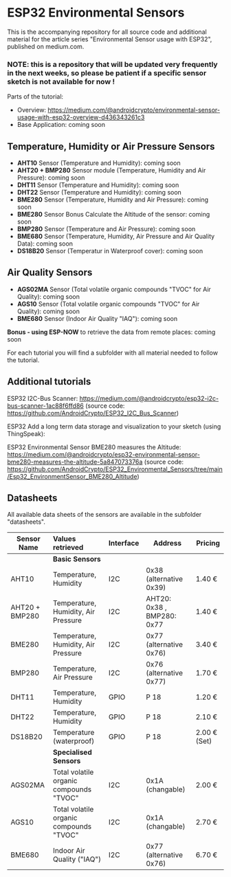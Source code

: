 # ESP32 Environmental Sensors
This is the accompanying repository for all source code and additional material for the article series "Environmental Sensor usage with ESP32", published on medium.com.

### NOTE: this is a repository that will be updated very frequently in the next weeks, so please be patient if a specific sensor sketch is not available for now !

Parts of the tutorial:
- Overview: https://medium.com/@androidcrypto/environmental-sensor-usage-with-esp32-overview-d436343261c3
- Base Application: coming soon
## Temperature, Humidity or Air Pressure Sensors
- **AHT10** Sensor (Temperature and Humidity): coming soon
- **AHT20 + BMP280** Sensor module (Temperature, Humidity and Air Pressure): coming soon
- **DHT11** Sensor (Temperature and Humidity): coming soon
- **DHT22** Sensor (Temperature and Humidity): coming soon
- **BME280** Sensor (Temperature, Humidity and Air Pressure): coming soon
- **BME280** Sensor Bonus Calculate the Altitude of the sensor: coming soon
- **BMP280** Sensor (Temperature and Air Pressure): coming soon
- **BME680** Sensor (Temperature, Humidity, Air Pressure and Air Quality Data): coming soon
- **DS18B20** Sensor (Temperatur in Waterproof cover): coming soon
## Air Quality Sensors
- **AGS02MA** Sensor (Total volatile organic compounds "TVOC" for Air Quality): coming soon
- **AGS10** Sensor (Total volatile organic compounds "TVOC" for Air Quality): coming soon
- **BME680** Sensor (Indoor Air Quality "IAQ"): coming soon
 
**Bonus - using ESP-NOW** to retrieve the data from remote places: coming soon

For each tutorial you will find a subfolder with all material needed to follow the tutorial.

## Additional tutorials

ESP32 I2C-Bus Scanner: https://medium.com/@androidcrypto/esp32-i2c-bus-scanner-1ac88f6ffd86 (source code: https://github.com/AndroidCrypto/ESP32_I2C_Bus_Scanner)

ESP32 Add a long term data storage and visualization to your sketch (using ThingSpeak): 

ESP32 Environmental Sensor BME280 measures the Altitude: https://medium.com/@androidcrypto/esp32-environmental-sensor-bme280-measures-the-altitude-5a847073376a (source code: https://github.com/AndroidCrypto/ESP32_Environmental_Sensors/tree/main/Esp32_EnvironmentSensor_BME280_Altitude)

## Datasheets

All available data sheets of the sensors are available in the subfolder "datasheets".

| Sensor Name | Values retrieved | Interface | Address | Pricing |
|-------------|:-----------------|:----------|---------|---------|
| | **Basic Sensors** | | | | EUR |
| AHT10 | Temperature, Humidity | I2C | 0x38 (alternative 0x39) | 1.40 € |
| AHT20 + BMP280 | Temperature, Humidity, Air Pressure | I2C | AHT20: 0x38 , BMP280: 0x77 | 1.40 € |
| BME280 | Temperature, Humidity, Air Pressure | I2C | 0x77 (alternative 0x76) | 3.40 € | 
| BMP280 | Temperature, Air Pressure | I2C | 0x76 (alternative 0x77) | 1.70 € | 
| DHT11 | Temperature, Humidity | GPIO | P 18 | 1.20 € |
| DHT22 | Temperature, Humidity | GPIO | P 18 | 2.10 € |
| DS18B20 | Temperature (waterproof) | GPIO | P 18 | 2.00 € (Set) |
| | **Specialised Sensors** | |
| AGS02MA | Total volatile organic compounds "TVOC" | I2C | 0x1A (changable) | 2.00 € |
| AGS10 | Total volatile organic compounds "TVOC" | I2C | 0x1A (changable) | 2.70 € |
| BME680 | Indoor Air Quality ("IAQ") | I2C | 0x77 (alternative 0x76) | 6.70 € |


